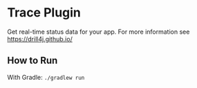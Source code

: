 # Trace Plugin

Get real-time status data for your app.
For more information see https://drill4j.github.io/

## How to Run

With Gradle:
`./gradlew run`

